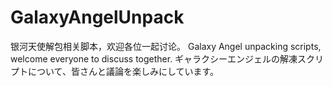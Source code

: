 # GalaxyAngelUnpack
银河天使解包相关脚本，欢迎各位一起讨论。
Galaxy Angel unpacking scripts, welcome everyone to discuss together.
ギャラクシーエンジェルの解凍スクリプトについて、皆さんと議論を楽しみにしています。
